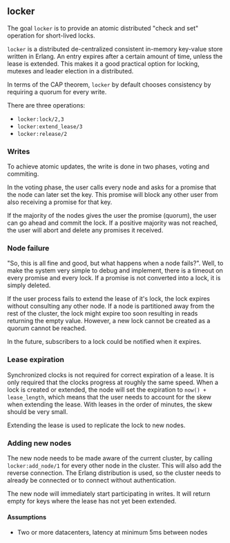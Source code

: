 ## locker

The goal `locker` is to provide an atomic distributed "check and set"
operation for short-lived locks.

`locker` is a distributed de-centralized consistent in-memory
key-value store written in Erlang. An entry expires after a certain
amount of time, unless the lease is extended. This makes it a good
practical option for locking, mutexes and leader election in a
distributed.

In terms of the CAP theorem, `locker` by default chooses consistency
by requiring a quorum for every write.

There are three operations:

 * `locker:lock/2,3`
 * `locker:extend_lease/3`
 * `locker:release/2`


### Writes

To achieve atomic updates, the write is done in two phases, voting and
commiting.

In the voting phase, the user calls every node and asks for a promise
that the node can later set the key. This promise will block any other
user from also receiving a promise for that key.

If the majority of the nodes gives the user the promise (quorum), the
user can go ahead and commit the lock. If a positive majority was not
reached, the user will abort and delete any promises it received.

### Node failure

"So, this is all fine and good, but what happens when a node
fails?". Well, to make the system very simple to debug and implement,
there is a timeout on every promise and every lock. If a promise is
not converted into a lock, it is simply deleted.

If the user process fails to extend the lease of it's lock, the lock
expires without consulting any other node. If a node is partitioned
away from the rest of the cluster, the lock might expire too soon
resulting in reads returning the empty value. However, a new lock
cannot be created as a quorum cannot be reached.

In the future, subscribers to a lock could be notified when it expires.


### Lease expiration

Synchronized clocks is not required for correct expiration of a
lease. It is only required that the clocks progress at roughly the
same speed. When a lock is created or extended, the node will set the
expiration to `now() + lease_length`, which means that the user needs
to account for the skew when extending the lease. With leases in the
order of minutes, the skew should be very small.

Extending the lease is used to replicate the lock to new nodes.


### Adding new nodes

The new node needs to be made aware of the current cluster, by calling
`locker:add_node/1` for every other node in the cluster. This will
also add the reverse connection. The Erlang distribution is used, so
the cluster needs to already be connected or to connect without
authentication.

The new node will immediately start participating in writes. It will
return empty for keys where the lease has not yet been extended.


#### Assumptions

 * Two or more datacenters, latency at minimum 5ms between nodes
